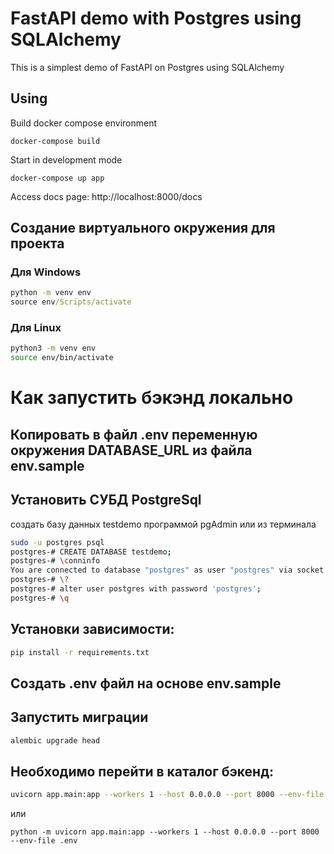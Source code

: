 # FastAPI demo with Postgres using SQLAlchemy

This is a simplest demo of FastAPI on Postgres using SQLAlchemy

## Using

Build docker compose environment

```shell
docker-compose build
```

Start in development mode

```shell
docker-compose up app
```

Access docs page: http://localhost:8000/docs


## Создание виртуального окружения для проекта
### Для Windows
```cmd
python -m venv env
source env/Scripts/activate
```

### Для Linux
```bash
python3 -m venv env
source env/bin/activate
```

# Как запустить бэкэнд локально

## Копировать в файл .env переменную окружения DATABASE_URL из файла env.sample

## Установить СУБД PostgreSql
создать базу данных testdemo программой pgAdmin
или из терминала
```bash
sudo -u postgres psql
postgres-# CREATE DATABASE testdemo;
postgres-# \conninfo
You are connected to database "postgres" as user "postgres" via socket in "/var/run/postgresql" at port "5432".
postgres-# \?
postgres-# alter user postgres with password 'postgres';
postgres-# \q
```

## Установки зависимости:  
```bash
pip install -r requirements.txt
```

## Создать .env файл на основе env.sample


## Запустить миграции
```bash
alembic upgrade head
```

## Необходимо перейти в каталог бэкенд:  
```bash
uvicorn app.main:app --workers 1 --host 0.0.0.0 --port 8000 --env-file .env
```
или
```
python -m uvicorn app.main:app --workers 1 --host 0.0.0.0 --port 8000 --env-file .env
```
